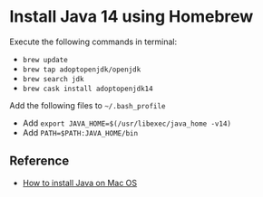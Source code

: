 # Install Java 14 using Homebrew

Execute the following commands in terminal:
* `brew update`
* `brew tap adoptopenjdk/openjdk`
* `brew search jdk`
* `brew cask install adoptopenjdk14`

Add the following files to `~/.bash_profile`
* Add `export JAVA_HOME=$(/usr/libexec/java_home -v14)`
* Add `PATH=$PATH:JAVA_HOME/bin`


## Reference
* [How to install Java on Mac OS](https://mkyong.com/java/how-to-install-java-on-mac-osx/)
